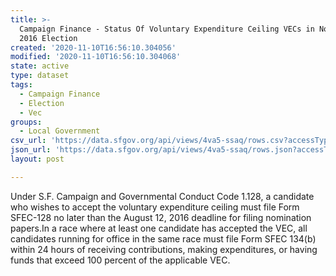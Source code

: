 ```yaml
---
title: >-
  Campaign Finance - Status Of Voluntary Expenditure Ceiling VECs in November 8,
  2016 Election
created: '2020-11-10T16:56:10.304056'
modified: '2020-11-10T16:56:10.304068'
state: active
type: dataset
tags:
  - Campaign Finance
  - Election
  - Vec
groups:
  - Local Government
csv_url: 'https://data.sfgov.org/api/views/4va5-ssaq/rows.csv?accessType=DOWNLOAD'
json_url: 'https://data.sfgov.org/api/views/4va5-ssaq/rows.json?accessType=DOWNLOAD'
layout: post

---
```

Under S.F. Campaign and Governmental Conduct Code 1.128, a candidate who wishes to accept the voluntary expenditure ceiling must file Form SFEC-128 no later than the August 12, 2016 deadline for filing nomination papers.In a race where at least one candidate has accepted the VEC, all candidates running for office in the same race must file Form SFEC 134(b) within 24 hours of receiving contributions, making expenditures, or having funds that exceed 100 percent of the applicable VEC.
